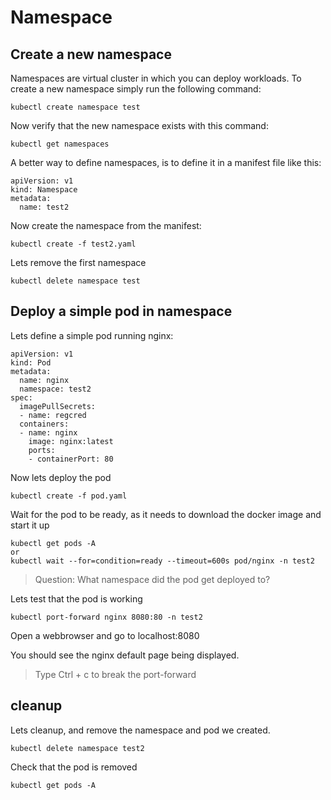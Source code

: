 # Namespace

## Create a new namespace
Namespaces are virtual cluster in which you can deploy workloads. To create a new namespace simply run the following command:
```
kubectl create namespace test
```
Now verify that the new namespace exists with this command:
```
kubectl get namespaces
```

A better way to define namespaces, is to define it in a manifest file like this:
```
apiVersion: v1
kind: Namespace
metadata:
  name: test2
```
Now create the namespace from the manifest:
```
kubectl create -f test2.yaml
```

Lets remove the first namespace
```
kubectl delete namespace test 
```

## Deploy a simple pod in namespace
Lets define a simple pod running nginx:

```
apiVersion: v1
kind: Pod
metadata:
  name: nginx
  namespace: test2
spec:
  imagePullSecrets:
  - name: regcred
  containers:
  - name: nginx
    image: nginx:latest
    ports:
    - containerPort: 80
```
Now lets deploy the pod
```
kubectl create -f pod.yaml
```
Wait for the pod to be ready, as it needs to download the docker image and start it up
```
kubectl get pods -A
or 
kubectl wait --for=condition=ready --timeout=600s pod/nginx -n test2
```

> Question: What namespace did the pod get deployed to?

Lets test that the pod is working
```
kubectl port-forward nginx 8080:80 -n test2
```
Open a webbrowser and go to localhost:8080

You should see the nginx default page being displayed.

> Type Ctrl + c to break the port-forward
## cleanup
Lets cleanup, and remove the namespace and pod we created.
```
kubectl delete namespace test2
```
Check that the pod is removed
```
kubectl get pods -A
```